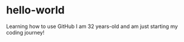 # hello-world
Learning how to use GitHub
I am 32 years-old and am just starting my coding journey!  
